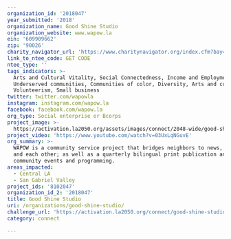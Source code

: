 ```yaml
---
organization_id: '2018047'
year_submitted: '2018'
organization_name: Good Shine Studio
organization_website: www.wapow.la
ein: '609909662'
zip: '90026'
charity_navigator_url: 'https://www.charitynavigator.org/index.cfm?bay=search.profile&ein=609909662'
link_to_ntee_code: GET CODE
ntee_type: ''
tags_indicators: >-
  Arts and Cultural Vitality, Social Connectedness, Income and Employment:
  Underserved communities, Communities of color, Diversity, Arts and culture,
  Volunteerism, Small business
twitter: twitter.com/wapowla
instagram: instagram.com/wapow.la
facebook: facebook.com/wapow.la
org_type: Social enterprise or Bcorps
project_image: >-
  https://activation.la2050.org/assets/images/connect/2048-wide/good-shine-studio.jpg
project_video: 'https://www.youtube.com/watch?v=03UxLqNGuvE'
org_summary: >-
  WAPOW is a community service project that bridges neighbors to news, resources
  and each other; as well as a quarterly bilingual print publication and
  community events and programming.
areas_impacted:
  - Central LA
  - San Gabriel Valley
project_ids: '8102047'
organization_id_2: '2018047'
title: Good Shine Studio
uri: /organizations/good-shine-studio/
challenge_url: 'https://activation.la2050.org/connect/good-shine-studio/'
category: connect

---
```

